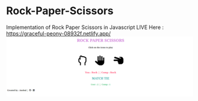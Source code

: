 # Rock-Paper-Scissors
Implementation of Rock Paper Scissors in Javascript
LIVE Here : https://graceful-peony-08932f.netlify.app/
<img src = "Screenshot_RPS.png">
